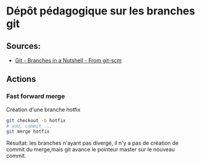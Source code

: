 # Dépôt pédagogique sur les branches git

## Sources:

- [Git - Branches in a Nutshell - From git-scm](https://git-scm.com/book/en/v2/Git-Branching-Branches-in-a-Nutshell)


## Actions

### Fast forward merge

Création d'une branche hotfix 

```bash
git checkout -b hotfix
# add, commit ...
git merge hotfix
```

Résultat: les branches n'ayant pas divergé, il n'y a pas de création de commit du merge,mais git avance le pointeur master sur le nouveau commit.

